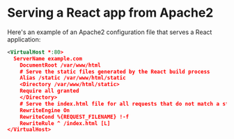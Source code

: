 # Serving a React app from Apache2

Here's an example of an Apache2 configuration file that serves a React application:

```xml
<VirtualHost *:80>
  ServerName example.com
    DocumentRoot /var/www/html
    # Serve the static files generated by the React build process
    Alias /static /var/www/html/static
    <Directory /var/www/html/static>
    Require all granted
    </Directory>
    # Serve the index.html file for all requests that do not match a static file
    RewriteEngine On
    RewriteCond %{REQUEST_FILENAME} !-f
    RewriteRule ^ /index.html [L]
</VirtualHost>
```
